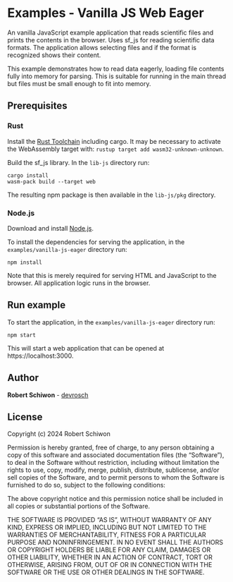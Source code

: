 # Examples - Vanilla JS Web Eager

An vanilla JavaScript example application that reads scientific files and prints the contents in the browser. Uses sf_js for reading scientific data formats. The application allows selecting files and if the format is recognized shows their content.

This example demonstrates how to read data eagerly, loading file contents fully into memory for parsing. This is suitable for running in the main thread but files must be small enough to fit into memory.

## Prerequisites

### Rust

Install the [Rust Toolchain](https://www.rust-lang.org/tools/install) including cargo. It may be necessary to activate the WebAssembly target with: `rustup target add wasm32-unknown-unknown`.

Build the sf_js library. In the `lib-js` directory run:

```
cargo install
wasm-pack build --target web
```

The resulting npm package is then available in the `lib-js/pkg` directory.

### Node.js

Download and install [Node.js](https://nodejs.org/en/download/package-manager).

To install the dependencies for serving the application, in the `examples/vanilla-js-eager` directory run:

```
npm install
```

Note that this is merely required for serving HTML and JavaScript to the browser. All application logic runs in the browser.

## Run example

To start the application, in the `examples/vanilla-js-eager` directory run:

```
npm start
```

This will start a web application that can be opened at https://localhost:3000.

## Author

**Robert Schiwon** - [devrosch](https://gitlab.com/devrosch)

## License

Copyright (c) 2024 Robert Schiwon

Permission is hereby granted, free of charge, to any person obtaining a copy of this software and associated documentation files (the “Software”), to deal in the Software without restriction, including without limitation the rights to use, copy, modify, merge, publish, distribute, sublicense, and/or sell copies of the Software, and to permit persons to whom the Software is furnished to do so, subject to the following conditions:

The above copyright notice and this permission notice shall be included in all copies or substantial portions of the Software.

THE SOFTWARE IS PROVIDED “AS IS”, WITHOUT WARRANTY OF ANY KIND, EXPRESS OR IMPLIED, INCLUDING BUT NOT LIMITED TO THE WARRANTIES OF MERCHANTABILITY, FITNESS FOR A PARTICULAR PURPOSE AND NONINFRINGEMENT. IN NO EVENT SHALL THE AUTHORS OR COPYRIGHT HOLDERS BE LIABLE FOR ANY CLAIM, DAMAGES OR OTHER LIABILITY, WHETHER IN AN ACTION OF CONTRACT, TORT OR OTHERWISE, ARISING FROM, OUT OF OR IN CONNECTION WITH THE SOFTWARE OR THE USE OR OTHER DEALINGS IN THE SOFTWARE.
